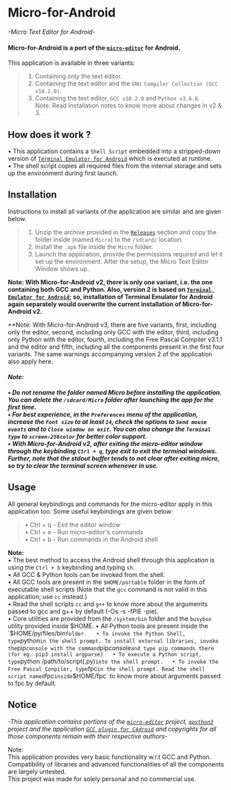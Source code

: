 # Micro-for-Android
*-Micro Text Editor for Android-*


#### **Micro-for-Android** is a port of the [`micro-editor`](https://github.com/zyedidia/micro) for Android.
This application is available in three variants:
> 1. Containing only the text editor.  
> 2. Containing the text editor and the `GNU Compiler Collection (GCC v10.2.0)`.  
> 3. Containing the text editor, `GCC v10.2.0` and `Python v3.6.6`.  
> Note: Read Installation notes to know more about changes in v2 & 3.  

## How does it work ?

• This application contains a `Shell Script` embedded into a stripped-down version of [`Terminal Emulator for Android`](https://github.com/jackpal/Android-Terminal-Emulator) which is executed at runtime.  
• The shell script copies all required files from the internal storage and sets up the environment during first launch.  

## Installation

Instructions to install all variants of the application are similar and are given below.

> 1. Unzip the archive provided in the [`Releases`](https://github.com/TimeATronics/Micro-for-Android/releases/tag/1.0) section and copy the folder inside (named `Micro`) to the `/sdcard/` location.  
> 2. Install the `.apk` file inside the `Micro` folder.  
> 3. Launch the application, provide the permissions required and let it set up the environment. After the setup, the Micro Text Editor Window shows up.  
>
**Note: With Micro-for-Android v2, there is only one variant, i.e. the one containing both GCC and Python. Also, version 2 is based on [`Terminal Emulator for Android`](https://github.com/jackpal/Android-Terminal-Emulator); so, installation of Terminal Emulator for Android again separately would overwrite the current installation of Micro-for-Android v2.**  
  
**Note: With Micro-for-Android v3, there are five variants, first, including only the editor, second, including only GCC with the editor, third, including only Python with the editor, fourth, including the Free Pascal Compiler v3.1.1 and the editor and fifth, including all the components present in the first four variants. The same warnings accompanying version 2 of the application also apply here.  

#### ***Note:***  
***• Do not rename the folder named Micro before installing the application. You can delete the `/sdcard/Micro` folder after launching the app for the first time.***  
***• For best experience, in the `Preferences` menu of the application, increase the `Font size` to at least `14`, check the options to `Send mouse events` and to `Close window on exit`. You can also change the `Terminal type` to `screen-256color` for better color support.***  
***• With Micro-for-Android v2, after exiting the micro-editor window through the keybinding `Ctrl + q`, type exit to exit the terminal windows. Further, note that the stdout buffer tends to not clear after exiting micro, so try to clear the terminal screen whenever in use.***  

## Usage

All general keybindings and commands for the micro-editor apply in this application too. Some useful keybindings are given below:  
> • Ctrl + q - Exit the editor window  
> • Ctrl + e - Run micro-editor's commands  
> • Ctrl + b - Run commands in the Android shell  

**Note:**  
• The best method to access the Android shell through this application is using the `Ctrl + b` keybinding and typing `sh`.  
• All GCC & Python tools can be invoked from the shell.  
• All GCC tools are present in the `$HOME/portable` folder in the form of executable shell scripts (Note that the `gcc` command is not valid in this application; use `cc` instead.)  
• Read the shell scripts `cc` and `g++` to know more about the argumemts passed to gcc and g++ by default (-Os -s -fPIE -pie).  
• Core utilities are provided from the `/system/bin` folder and the `busybox` utility provided inside $HOME.  
• All Python tools are present inside the `$HOME/py/files/bin` folder.  
• To invoke the Python Shell, type `python` in the shell prompt. To install external libraries, invoke the `pip` console with the command `pipconsole` and type pip commands there (for eg. pip3 install argparse)  
• To execute a Python script, type `python /path/to/script(.py)` into the shell prompt.  
• To invoke the Free Pascal Conpiler, type `fpc` in the shell prompt. Read the shell script named `fpc` inside `$HOME/fpc` to know more about arguments passed to fpc by default.  

## Notice

*-This application contains portions of the [`micro-editor`](https://github.com/zyedidia/micro) project, [`qpython3`]( https://github.com/qpython-android/qpython3) project and the application [`GCC plugin for C4droid`](https://play.google.com/store/apps/details?id=com.n0n3m4.gcc4droid&hl=en_US&gl=US) and copyrights for all those components remain with their respective authors-*  

Note:  
This application provides very basic functionality w.r.t GCC and Python. Compatibility of libraries and advanced functionalities of all the components are largely untested.  
This project was made for solely personal and no commercial use.
